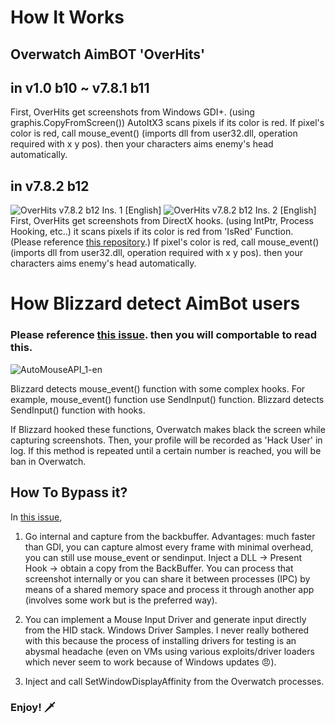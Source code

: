 # How It Works
## Overwatch AimBOT 'OverHits'

## in v1.0 b10 ~ v7.8.1 b11
First, OverHits get screenshots from Windows GDI+. (using graphis.CopyFromScreen()) AutoItX3 scans pixels if its color is red. 
If pixel's color is red, call mouse_event() (imports dll from user32.dll, operation required with x y pos). then your characters aims enemy's head automatically.

## in v7.8.2 b12
![OverHits v7.8.2 b12 Ins. 1 [English]](https://i.imgur.com/hK5qrY1.png)
![OverHits v7.8.2 b12 Ins. 2 [English]](https://i.imgur.com/ERCUgox.png)
First, OverHits get screenshots from DirectX hooks. (using IntPtr, Process Hooking, etc..) it scans pixels if its color is red from 'IsRed' Function. 
(Please reference [this repository](https://github.com/jpxue/Overwatch-Aim-Assist).) If pixel's color is red,
call mouse_event() (imports dll from user32.dll, operation required with x y pos). then your characters aims enemy's head automatically.

# How Blizzard detect AimBot users

### Please reference [this issue](https://github.com/jpxue/Overwatch-Aim-Assist/issues/30). then you will comportable to read this.
![AutoMouseAPI_1-en](https://i.imgur.com/TrKep6m.png)

Blizzard detects mouse_event() function with some complex hooks. For example, mouse_event() function use SendInput() function.
Blizzard detects SendInput() function with hooks.

If Blizzard hooked these functions, Overwatch makes black the screen while capturing screenshots.
Then, your profile will be recorded as 'Hack User' in log. If this method is repeated until a certain number is reached, you will be ban in Overwatch.

## How To Bypass it?

In [this issue](https://github.com/jpxue/Overwatch-Aim-Assist/issues/30),

1. Go internal and capture from the backbuffer. Advantages: much faster than GDI, you can capture almost every frame with minimal overhead, you can still use mouse_event or sendinput.
Inject a DLL -> Present Hook -> obtain a copy from the BackBuffer. You can process that screenshot internally or you can share it between processes (IPC) by means of a shared memory space and process it through another app (involves some work but is the preferred way).

2. You can implement a Mouse Input Driver and generate input directly from the HID stack. Windows Driver Samples. I never really bothered with this because the process of installing drivers for testing is an abysmal headache (even on VMs using various exploits/driver loaders which never seem to work because of Windows updates 😠).

3. Inject and call SetWindowDisplayAffinity from the Overwatch processes.

### Enjoy! 🗡

